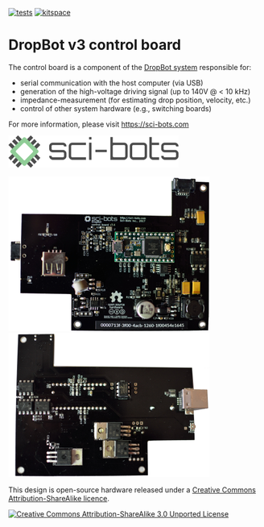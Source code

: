[![tests](https://github.com/sci-bots/dropbot-control-board.kicad/actions/workflows/build.yml/badge.svg)](https://github.com/sci-bots/dropbot-control-board.kicad/actions/workflows/build.yml)
[![kitspace](https://img.shields.io/website?down_color=red&down_message=no&label=kitspace&up_color=sucess&up_message=ok&url=https%3A%2F%2Fkitspace.org%2Fboards%2Fgithub.com%2Fsci-bots%2Fdropbot-control-board.kicad)](https://kitspace.org/boards/github.com/sci-bots/dropbot-control-board.kicad)
# DropBot v3 control board

The control board is a component of the [DropBot system][dropbot] responsible for:

* serial communication with the host computer (via USB)
* generation of the high-voltage driving signal (up to 140V @ < 10 kHz)
* impedance-measurement (for estimating drop position, velocity, etc.)
* control of other system hardware (e.g., switching boards)

For more information, please visit https://sci-bots.com

[![Sci-Bots logo](docs/png/sci-bots-logo.png)][sci-bots]

[![front](docs/png/front-small.png)](png/front.png)
[![back](docs/png/back-small.png)](png/back.png)

This design is open-source hardware released under a [Creative Commons Attribution-ShareAlike licence][cc-by-sa].

[![Creative Commons Attribution-ShareAlike 3.0 Unported License](https://i.creativecommons.org/l/by-sa/3.0/88x31.png)][cc-by-sa]

[dropbot]: https://github.com/sci-bots/dropbot-v3
[sci-bots]: https://sci-bots.com/
[cc-by-sa]: http://creativecommons.org/licenses/by-sa/3.0

